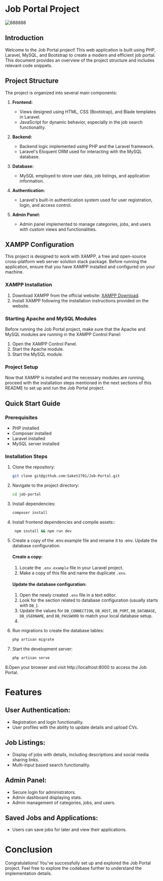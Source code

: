 # Job Portal Project
![888888](https://github.com/Saket2701/Job-Portal/assets/101319476/a1ec3138-ec59-4a31-a3e9-1e63a60dfccb)
## Introduction

Welcome to the Job Portal project! This web application is built using PHP, Laravel, MySQL, and Bootstrap to create a modern and efficient job portal. This document provides an overview of the project structure and includes relevant code snippets.

## Project Structure
The project is organized into several main components:

1. **Frontend:**
   - Views designed using HTML, CSS (Bootstrap), and Blade templates in Laravel.
   - JavaScript for dynamic behavior, especially in the job search functionality.

2. **Backend:**
   - Backend logic implemented using PHP and the Laravel framework.
   - Laravel's Eloquent ORM used for interacting with the MySQL database.

3. **Database:**
   - MySQL employed to store user data, job listings, and application information.

4. **Authentication:**
   - Laravel's built-in authentication system used for user registration, login, and access control.

5. **Admin Panel:**
   - Admin panel implemented to manage categories, jobs, and users with custom views and functionalities.

## XAMPP Configuration

This project is designed to work with XAMPP, a free and open-source cross-platform web server solution stack package. Before running the application, ensure that you have XAMPP installed and configured on your machine.

### XAMPP Installation

1. Download XAMPP from the official website: [XAMPP Download](https://www.apachefriends.org/index.html).
2. Install XAMPP following the installation instructions provided on the website.

### Starting Apache and MySQL Modules

Before running the Job Portal project, make sure that the Apache and MySQL modules are running in the XAMPP Control Panel:

1. Open the XAMPP Control Panel.
2. Start the Apache module.
3. Start the MySQL module.

### Project Setup

Now that XAMPP is installed and the necessary modules are running, proceed with the installation steps mentioned in the next sections of this README to set up and run the Job Portal project.
## Quick Start Guide

### Prerequisites

- PHP installed
- Composer installed
- Laravel installed
- MySQL server installed

### Installation Steps

1. Clone the repository:

   ```bash
   git clone git@github.com:Saket2701/Job-Portal.git

2. Navigate to the project directory:
   ```bash
   cd job-portal

3. Install dependencies:
   ```bash
   composer install

4. Install frontend dependencies and compile assets::
   ```bash
    npm install && npm run dev

5. Create a copy of the .env.example file and rename it to .env. Update the database configuration.
   #### Create a copy:
   1. Locate the `.env.example` file in your Laravel project.
   2. Make a copy of this file and name the duplicate `.env`.

   #### Update the database configuration:
   1. Open the newly created `.env` file in a text editor.
   2. Look for the section related to database configuration (usually starts with `DB_`).
   3. Update the values for `DB_CONNECTION`, `DB_HOST`, `DB_PORT`, `DB_DATABASE`, `DB_USERNAME`, and `DB_PASSWORD` to match your local database setup.
   4. 
6. Run migrations to create the database tables:
   ```bash
   php artisan migrate

7. Start the development server:
   ```bash
   php artisan serve
   
8.Open your browser and visit http://localhost:8000 to access the Job Portal.

# Features

## User Authentication:

- Registration and login functionality.
- User profiles with the ability to update details and upload CVs.

## Job Listings:

- Display of jobs with details, including descriptions and social media sharing links.
- Multi-input based search functionality.

## Admin Panel:

- Secure login for administrators.
- Admin dashboard displaying stats.
- Admin management of categories, jobs, and users.

## Saved Jobs and Applications:

- Users can save jobs for later and view their applications.

# Conclusion

Congratulations! You've successfully set up and explored the Job Portal project. Feel free to explore the codebase further to understand the implementation details.
